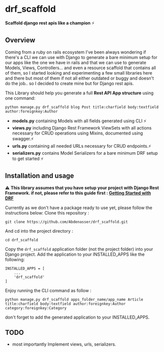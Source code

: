 # drf_scaffold

**Scaffold django rest apis like a champion** ⚡

## Overview

Coming from a ruby on rails ecosystem I've been always wondering if there's a CLI we can use with Django to generate a bare minimum setup for our apps like the one we have in rails and that we can use to generate Models, Views, Controllers... and even a resource scaffold that contains all of them, so I started looking and experimenting a few small libraries here and there but most of them if not all either outdated or buggy and doesn't do the job.. so I decided to create mine but for Django rest apis.

This Library should help you generate a full **Rest API App structure** using one command:

```
python manage.py drf_scaffold blog Post title:charfield body:textfield author:foreignkey:Author
```

- **models.py** containing Models with all fields generated using CLI ⚡
- **views.py** including Django Rest Framework ViewSets with all actions necessary for CRUD operations using Mixins, documented using swagger.⚡
- **urls.py** containing all needed URLs necessary for CRUD endpoints.⚡
- **serializers.py** contains Model Serializers for a bare minimum DRF setup to get started ⚡

## Installation and usage

⚠️ **This library assumes that you have setup your project with Django Rest Framework. if not, please refer to this guide first : [Getting Started with DRF](https://www.django-rest-framework.org/#installation)**

Currently as we don't have a package ready to use yet, please follow the instructions below:
Clone this repository :

```
git clone https://github.com/Abdenasser/drf_scaffold.git
```

And cd into the project directory :

```
cd drf_scaffold
```

Copy the `drf_scaffold` application folder (not the project folder) into your Django project.
Add the application to your INSTALLED_APPS like the following:

```
INSTALLED_APPS = [
    ...
    'drf_scaffold'
]

```

Enjoy running the CLI command as follow :

```
python manage.py drf_scaffold apps_folder_name/app_name Article title:charfield body:textfield author:foreignkey:Author category:foreignkey:Category
```

don't forget to add the generated application to your INSTALLED_APPS.

## TODO

- most importantly Implement views, urls, serializers.
